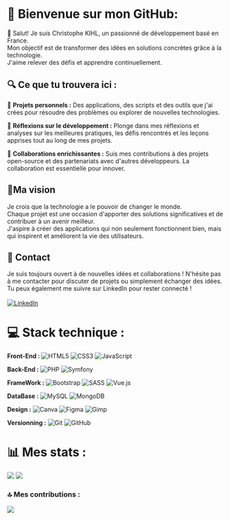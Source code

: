 # 💫 Bienvenue sur mon GitHub:
👋 Salut! Je suis Christophe KIHL, un passionné de développement basé en France.<br>
Mon objectif est de transformer des idées en solutions concrètes grâce à la technologie.<br>
J'aime relever des défis et apprendre continuellement.

## 🔍 Ce que tu trouvera ici :<br>
🌟 <b>Projets personnels :</b> Des applications, des scripts et des outils que j'ai crées pour résoudre des problèmes ou explorer de nouvelles technologies.<br>

📝 <b>Réflexions sur le développement :</b> Plonge dans mes réflexions et analyses sur les meilleures pratiques, les défis rencontrés et les leçons apprises tout au long de mes projets.<br>

🤝 <b>Collaborations enrichissantes :</b> Suis mes contributions à des projets open-source et des partenariats avec d'autres développeurs. La collaboration est essentielle pour innover.<br>

## 🌈Ma vision <br>
Je crois que la technologie a le pouvoir de changer le monde.<br>Chaque projet est une occasion d'apporter des solutions significatives et de contribuer à un avenir meilleur.<br>J'aspire à créer des applications qui non seulement fonctionnent bien, mais qui inspirent et améliorent la vie des utilisateurs.<br>

## 📧 Contact<br>
Je suis toujours ouvert à de nouvelles idées et collaborations ! N'hésite pas à me contacter pour discuter de projets ou simplement échanger des idées. Tu peux également me suivre sur LinkedIn pour rester connecté !<br><br>
[![LinkedIn](https://img.shields.io/badge/LinkedIn-%230077B5.svg?logo=linkedin&logoColor=white)](https://linkedin.com/in/christophe-kihl-devfullstack) 

# 💻 Stack technique :
<b>Front-End : </b>
![HTML5](https://img.shields.io/badge/html5-%23E34F26.svg?style=plastic&logo=html5&logoColor=white)
![CSS3](https://img.shields.io/badge/css3-%231572B6.svg?style=plastic&logo=css3&logoColor=white)
![JavaScript](https://img.shields.io/badge/javascript-%23323330.svg?style=plastic&logo=javascript&logoColor=%23F7DF1E)

<b>Back-End :</b>
![PHP](https://img.shields.io/badge/php-%23777BB4.svg?style=plastic&logo=php&logoColor=white)
![Symfony](https://img.shields.io/badge/symfony-%23000000.svg?style=plastic&logo=symfony&logoColor=white)

<b>FrameWork :</b>
![Bootstrap](https://img.shields.io/badge/bootstrap-%238511FA.svg?style=plastic&logo=bootstrap&logoColor=white)
![SASS](https://img.shields.io/badge/SASS-hotpink.svg?style=plastic&logo=SASS&logoColor=white)
![Vue.js](https://img.shields.io/badge/vue.js-%2335495e.svg?style=plastic&logo=vuedotjs&logoColor=%234FC08D)

<b>DataBase :</b>
![MySQL](https://img.shields.io/badge/mysql-4479A1.svg?style=plastic&logo=mysql&logoColor=white)
![MongoDB](https://img.shields.io/badge/MongoDB-%234ea94b.svg?style=plastic&logo=mongodb&logoColor=white)

<b>Design :</b>
![Canva](https://img.shields.io/badge/Canva-%2300C4CC.svg?style=plastic&logo=Canva&logoColor=white)
![Figma](https://img.shields.io/badge/figma-%23F24E1E.svg?style=plastic&logo=figma&logoColor=white)
![Gimp](https://img.shields.io/badge/Gimp-657D8B?style=plastic&logo=gimp&logoColor=FFFFFF)

<b>Versionning :</b>
![Git](https://img.shields.io/badge/git-%23F05033.svg?style=plastic&logo=git&logoColor=white)
![GitHub](https://img.shields.io/badge/github-%23121011.svg?style=plastic&logo=github&logoColor=white)

# 📊 Mes stats :
![](https://github-readme-stats.vercel.app/api?username=ChristopheKIHL&theme=tokyonight&hide_border=false&include_all_commits=false&count_private=false)
![](https://github-readme-stats.vercel.app/api/top-langs/?username=ChristopheKIHL&theme=tokyonight&hide_border=false&include_all_commits=false&count_private=false&layout=compact)

### 🔝 Mes contributions :
![](https://github-contributor-stats.vercel.app/api?username=ChristopheKIHL&limit=5&theme=tokyonight&combine_all_yearly_contributions=true)
